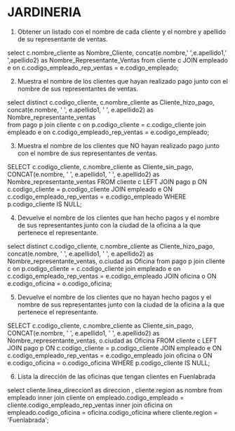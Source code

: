 # JARDINERIA 


1. Obtener un listado con el nombre de cada cliente y el nombre y apellido de su representante de ventas.

select c.nombre_cliente as Nombre_Cliente,
concat(e.nombre,' ',e.apellido1,' ',apellido2) as Nombre_Representante_Ventas
from cliente c
JOIN empleado e on c.codigo_empleado_rep_ventas = e.codigo_empleado;
 

2. Muestra el nombre de los clientes que hayan realizado pago junto con el nombre de sus representantes de ventas.

select distinct c.codigo_cliente, c.nombre_cliente as Cliente_hizo_pago, concat(e.nombre, ' ', e.apellido1, ' ', e.apellido2) as Nombre_representante_ventas  
from pago p 
join cliente c on p.codigo_cliente = c.codigo_cliente 
join empleado e on c.codigo_empleado_rep_ventas = e.codigo_empleado;



3. Muestra el nombre de los clientes que NO hayan realizado pago junto con el nombre de sus representantes de ventas.


SELECT c.codigo_cliente, c.nombre_cliente as Cliente_sin_pago, 
CONCAT(e.nombre, ' ', e.apellido1, ' ', e.apellido2) as Nombre_representante_ventas
FROM cliente c
LEFT JOIN pago p ON c.codigo_cliente = p.codigo_cliente
JOIN empleado e ON c.codigo_empleado_rep_ventas = e.codigo_empleado
WHERE p.codigo_cliente IS NULL;


4. Devuelve el nombre de los clientes que han hecho pagos y el nombre de sus representantes junto con la ciudad de la
oficina a la que pertenece el representante.   

select distinct c.codigo_cliente, c.nombre_cliente as Cliente_hizo_pago, concat(e.nombre, ' ', e.apellido1, ' ', e.apellido2) as Nombre_representante_ventas, o.ciudad as Oficina
from pago p join cliente c on p.codigo_cliente = c.codigo_cliente 
join empleado e on c.codigo_empleado_rep_ventas = e.codigo_empleado 
JOIN oficina o ON e.codigo_oficina = o.codigo_oficina;

5. Devuelve el nombre de los clientes que no hayan hecho pagos y el nombre de sus representantes junto con la ciudad de la oficina a la que pertenece el representante.


SELECT c.codigo_cliente, c.nombre_cliente as Cliente_sin_pago,
CONCAT(e.nombre, ' ', e.apellido1, ' ', e.apellido2) as Nombre_representante_ventas, o.ciudad as Oficina
FROM cliente c
LEFT JOIN pago p ON c.codigo_cliente = p.codigo_cliente
JOIN empleado e ON c.codigo_empleado_rep_ventas = e.codigo_empleado
join oficina o ON e.codigo_oficina = o.codigo_oficina
WHERE p.codigo_cliente IS NULL;

6. Lista la dirección de las oficinas que tengan clientes en Fuenlabrada 

select cliente.linea_direccion1 as direccion , cliente.region as nombre
from empleado 
inner join cliente
on empleado.codigo_empleado = cliente.codigo_empleado_rep_ventas
inner join oficina
on empleado.codigo_oficina = oficina.codigo_oficina
where cliente.region = 'Fuenlabrada';



